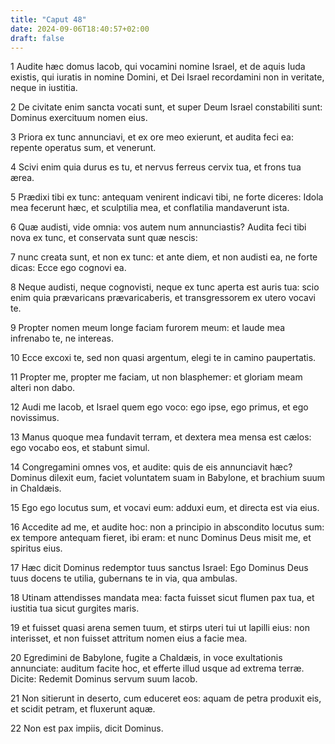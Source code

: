 ```yaml
---
title: "Caput 48"
date: 2024-09-06T18:40:57+02:00
draft: false
---
```




1 Audite hæc domus Iacob, qui vocamini nomine Israel, et de aquis Iuda existis, qui iuratis in nomine Domini, et Dei Israel recordamini non in veritate, neque in iustitia.

2 De civitate enim sancta vocati sunt, et super Deum Israel constabiliti sunt: Dominus exercituum nomen eius.

3 Priora ex tunc annunciavi, et ex ore meo exierunt, et audita feci ea: repente operatus sum, et venerunt.

4 Scivi enim quia durus es tu, et nervus ferreus cervix tua, et frons tua ærea.

5 Prædixi tibi ex tunc: antequam venirent indicavi tibi, ne forte diceres: Idola mea fecerunt hæc, et sculptilia mea, et conflatilia mandaverunt ista.

6 Quæ audisti, vide omnia: vos autem num annunciastis? Audita feci tibi nova ex tunc, et conservata sunt quæ nescis:

7 nunc creata sunt, et non ex tunc: et ante diem, et non audisti ea, ne forte dicas: Ecce ego cognovi ea.

8 Neque audisti, neque cognovisti, neque ex tunc aperta est auris tua: scio enim quia prævaricans prævaricaberis, et transgressorem ex utero vocavi te.

9 Propter nomen meum longe faciam furorem meum: et laude mea infrenabo te, ne intereas.

10 Ecce excoxi te, sed non quasi argentum, elegi te in camino paupertatis.

11 Propter me, propter me faciam, ut non blasphemer: et gloriam meam alteri non dabo.

12 Audi me Iacob, et Israel quem ego voco: ego ipse, ego primus, et ego novissimus.

13 Manus quoque mea fundavit terram, et dextera mea mensa est cælos: ego vocabo eos, et stabunt simul.

14 Congregamini omnes vos, et audite: quis de eis annunciavit hæc? Dominus dilexit eum, faciet voluntatem suam in Babylone, et brachium suum in Chaldæis.

15 Ego ego locutus sum, et vocavi eum: adduxi eum, et directa est via eius.

16 Accedite ad me, et audite hoc: non a principio in abscondito locutus sum: ex tempore antequam fieret, ibi eram: et nunc Dominus Deus misit me, et spiritus eius.

17 Hæc dicit Dominus redemptor tuus sanctus Israel: Ego Dominus Deus tuus docens te utilia, gubernans te in via, qua ambulas.

18 Utinam attendisses mandata mea: facta fuisset sicut flumen pax tua, et iustitia tua sicut gurgites maris.

19 et fuisset quasi arena semen tuum, et stirps uteri tui ut lapilli eius: non interisset, et non fuisset attritum nomen eius a facie mea.

20 Egredimini de Babylone, fugite a Chaldæis, in voce exultationis annunciate: auditum facite hoc, et efferte illud usque ad extrema terræ. Dicite: Redemit Dominus servum suum Iacob.

21 Non sitierunt in deserto, cum educeret eos: aquam de petra produxit eis, et scidit petram, et fluxerunt aquæ.

22 Non est pax impiis, dicit Dominus.

